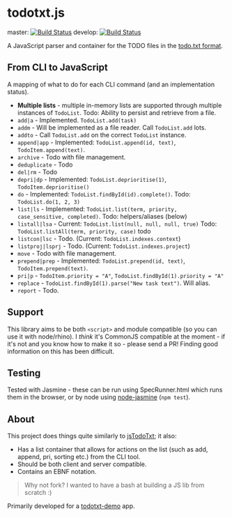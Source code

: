 # todotxt.js

master: [![Build Status][travisci-img-master]][travisci] develop: [![Build Status][travisci-img-develop]][travisci]

A JavaScript parser and container for the TODO files in the [todo.txt format][format].

## From CLI to JavaScript

A mapping of what to do for each CLI command (and an implementation status).

-   **Multiple lists** - multiple in-memory lists are supported through multiple
    instances of `TodoList`. Todo: Ability to persist and retrieve from a file.
-   `add|a` - Implemented. `TodoList.add(task)`
-   `addm` - Will be implemented as a file reader. Call `TodoList.add` lots.
-   `addto` - Call `TodoList.add` on the correct `TodoList` instance.
-   `append|app` - Implemented: `TodoList.append(id, text)`, `TodoItem.append(text)`.
-   `archive` - Todo with file management.
-   `deduplicate` - Todo
-   `del|rm` - Todo
-   `depri|dp` - Implemented: `TodoList.deprioritise(1)`, `TodoItem.deprioritise()`
-   `do` - Implemented: `TodoList.findById(id).complete()`. Todo: `TodoList.do(1, 2, 3)`
-   `list|ls` - Implemented: `TodoList.list(term, priority, case_sensitive, completed)`. Todo: helpers/aliases (below)
-   `listall|lsa` - Current: `TodoList.list(null, null, null, true)` Todo: `TodoList.listAll(term, priority, case)` todo
-   `listcon|lsc` - Todo. (Current: `TodoList.indexes.context`)
-   `listproj|lsprj` - Todo. (Current: `TodoList.indexes.project`)
-   `move` - Todo with file management.
-   `prepend|prep` - Implemented: `TodoList.prepend(id, text)`, `TodoItem.prepend(text)`.
-   `pri|p` - `TodoItem.priority = "A"`, `TodoList.findById(1).priority = "A"`
-   `replace` - `TodoList.findById(1).parse("New task text")`. Will alias.
-   `report` - Todo.

## Support

This library aims to be both `<script>` and module compatible (so you can use it
with node/rhino). I *think* it's CommonJS compatible at the moment - if it's not
and you know how to make it so - please send a PR! Finding good information on
this has been difficult.

## Testing

Tested with Jasmine - these can be run using SpecRunner.html which runs them in
the browser, or by node using [node-jasmine][node-jasmine] (`npm test`).

## About

This project does things quite similarly to [jsTodoTxt][jsTodoTxt]; it also:

-   Has a list container that allows for actions on the list (such as add, append, pri, sorting etc.) from the CLI tool.
-   Should be both client and server compatible.
-   Contains an EBNF notation.

> Why not fork? I wanted to have a bash at building a JS lib from scratch :)

Primarily developed for a [todotxt-demo][todotxt-demo] app.

[format]: https://github.com/ginatrapani/todo.txt-cli/wiki/The-Todo.txt-Format
[jsTodoTxt]: https://github.com/jmhobbs/jsTodoTxt
[todotxt-demo]: https://github.com/rmasters/todotxt-demo
[travisci-img-master]: https://travis-ci.org/rmasters/todotxt.js.png?branch=master
[travisci-img-develop]: https://travis-ci.org/rmasters/todotxt.js.png?branch=develop
[travisci]: https://travis-ci.org/rmasters/todotxt.js
[node-jasmine]: https://npmjs.org/package/jasmine-node
